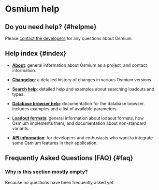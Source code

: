 # Osmium help

## Do you need help? {#helpme}

Please [contact the developers](./about#project) for any questions about Osmium.

## Help index {#index}

- [**About**](./about): general information about Osmium as a project,
  and contact information.

- [**Changelog**](./changelog): a detailed history of changes in
  various Osmium versions.

- [**Search help**](./help/search): detailed help and examples about
  searching loadouts and types.

- [**Database browser help**](./help/db): documentation for the
  database browser. Includes examples and a list of available
  parameters.

- [**Loadout formats**](./help/formats): general information about
  lodaout formats, how Osmium implements them, and documentation about
  non-standard variants.

- [**API information**](./help/api): for developers and enthusiasts who want
  to integrate some Osmium features in their application.

## Frequently Asked Questions (FAQ) {#faq}

### Why is this section mostly empty?

Because no questions have been frequently asked yet.

